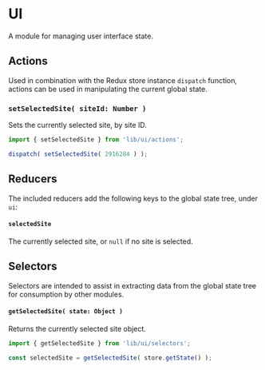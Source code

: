 # UI

A module for managing user interface state.

## Actions

Used in combination with the Redux store instance `dispatch` function, actions can be used in manipulating the current global state.

### `setSelectedSite( siteId: Number )`

Sets the currently selected site, by site ID.

```js
import { setSelectedSite } from 'lib/ui/actions';

dispatch( setSelectedSite( 2916284 ) );
```

## Reducers

The included reducers add the following keys to the global state tree, under `ui`:

#### `selectedSite`

The currently selected site, or `null` if no site is selected.

## Selectors

Selectors are intended to assist in extracting data from the global state tree for consumption by other modules.

#### `getSelectedSite( state: Object )`

Returns the currently selected site object.

```js
import { getSelectedSite } from 'lib/ui/selectors';

const selectedSite = getSelectedSite( store.getState() );
```
